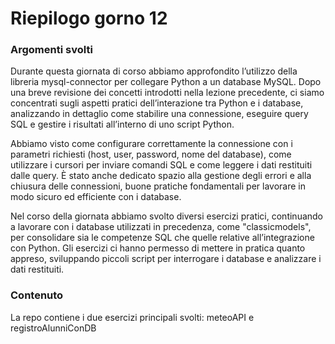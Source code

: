 <h1 align="left"> Riepilogo gorno 12</h1>
<h3 align="left"> Argomenti svolti </h3>
Durante questa giornata di corso abbiamo approfondito l’utilizzo della libreria mysql-connector per collegare Python a un database MySQL. Dopo una breve revisione dei concetti introdotti nella lezione precedente, ci siamo concentrati sugli aspetti pratici dell’interazione tra Python e i database, analizzando in dettaglio come stabilire una connessione, eseguire query SQL e gestire i risultati all’interno di uno script Python.

Abbiamo visto come configurare correttamente la connessione con i parametri richiesti (host, user, password, nome del database), come utilizzare i cursori per inviare comandi SQL e come leggere i dati restituiti dalle query. È stato anche dedicato spazio alla gestione degli errori e alla chiusura delle connessioni, buone pratiche fondamentali per lavorare in modo sicuro ed efficiente con i database.

Nel corso della giornata abbiamo svolto diversi esercizi pratici, continuando a lavorare con i database utilizzati in precedenza, come "classicmodels", per consolidare sia le competenze SQL che quelle relative all’integrazione con Python. Gli esercizi ci hanno permesso di mettere in pratica quanto appreso, sviluppando piccoli script per interrogare i database e analizzare i dati restituiti.

<h3 align="left"> Contenuto </h3>
<p align="left">La repo contiene i due esercizi principali svolti: meteoAPI e registroAlunniConDB </p>
